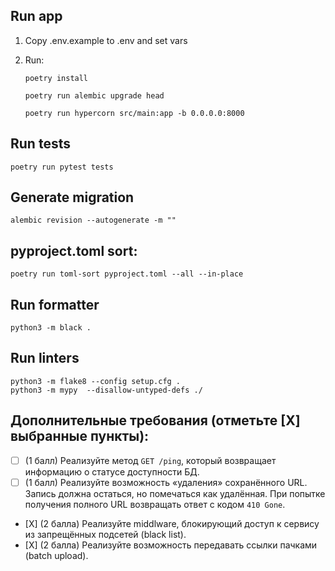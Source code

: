 ## Run app

1. Copy .env.example to .env and set vars  
2. Run:  

    `poetry install`

    `poetry run alembic upgrade head`

    `poetry run hypercorn src/main:app -b 0.0.0.0:8000`

## Run tests

`poetry run pytest tests`

## Generate migration

`alembic revision --autogenerate -m ""`

## pyproject.toml sort:

`poetry run toml-sort pyproject.toml --all --in-place`

## Run formatter
`python3 -m black .`

## Run linters
    python3 -m flake8 --config setup.cfg .
    python3 -m mypy  --disallow-untyped-defs ./


## Дополнительные требования (отметьте [Х] выбранные пункты):

- [ ] (1 балл) Реализуйте метод `GET /ping`, который возвращает информацию о статусе доступности БД.
- [ ] (1 балл) Реализуйте возможность «удаления» сохранённого URL. Запись должна остаться, но помечаться как удалённая. При попытке получения полного URL возвращать ответ с кодом `410 Gone`.
- [Х] (2 балла) Реализуйте middlware, блокирующий доступ к сервису из запрещённых подсетей (black list).
- [Х] (2 балла) Реализуйте возможность передавать ссылки пачками (batch upload).
